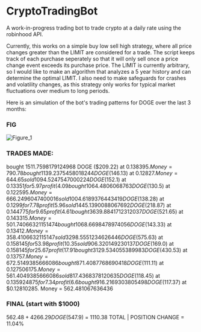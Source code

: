 # CryptoTradingBot
A work-in-progress trading bot to trade crypto at a daily rate using the robinhood API.

Currently, this works on a simple buy low sell high strategy, where all price changes greater than the LIMIT are considered for a trade.  The script keeps track of each purchase seperately so that it will only sell once a price change event exceeds its purchase price.  The LIMIT is currently arbitrary, so I would like to make an algorithm that analyzes a 5 year history and can determine the optimal LIMIT.  I also need to make safeguards for crashes and volatility changes, as this strategy only works for typical market fluctuations over medium to long periods.


Here is an simulation of the bot's trading patterns for DOGE over the last 3 months:
### FIG
![Figure_1](https://user-images.githubusercontent.com/63984796/167147167-d6d6db1b-afc0-492b-987c-1131e26847b3.png)

### TRADES MADE:
  bought 1511.7598179124968 DOGE ($209.22) at $0.138395. Money = 790.78
  bought 1139.2375458018244 DOGE ($146.13) at $0.12827. Money = 644.65
  sold 1094.5247547000224 DOGE ($152.1) at $0.13351 for 5.97 profit (4.09%). Money = 796.7496047400016
  bought 1064.4806068763 DOGE ($130.5) at $0.122595. Money = 666.2496047400016
  sold 1004.6189376443419 DOGE ($138.28) at $0.1299 for 7.78 profit (5.96%). Money = 804.525635573233
  sold 1445.1390088067692 DOGE ($218.87) at $0.144775 for 9.65 profit (4.61%). Money = 1023.3906632115147
  bought 3639.8841712312037 DOGE ($521.65) at $0.143315. Money = 501.74066321151474
  bought 1068.6698478974056 DOGE ($143.33) at $0.13412. Money = 358.4106632115147
  sold 3298.5551234626446 DOGE ($575.63) at $0.158145 for 53.98 profit (10.35%). Money = 934.0401454708734
  sold 906.320149230137 DOGE ($169.0) at $0.158145 for 25.67 profit (17.91%). Money = 1103.0449385666086
  bought 3129.534055389983 DOGE ($430.53) at $0.13757. Money = 672.5149385666086
  bought 871.4087768690418 DOGE ($111.11) at $0.127506175. Money = 561.4049385666086
  sold 817.4368378120635 DOGE ($118.45) at $0.135924875 for 7.34 profit (6.6%). Money = 679.851067636436
  bought 916.2169303805498 DOGE ($117.37) at $0.12810285. Money = 562.481067636436

 ### FINAL (start with $1000)
 $562.48 + 4266.29 DOGE ($547.9) = 1110.38 TOTAL | POSITION CHANGE = 11.04%
